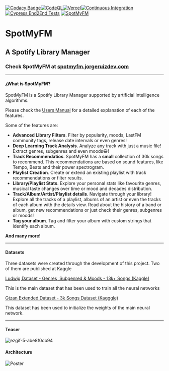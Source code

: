 [![Codacy Badge](https://app.codacy.com/project/badge/Grade/59263c32ac374a6db9c9242d070040fd)](https://www.codacy.com/gh/JorgeRuizDev/SpotMyFM/dashboard?utm_source=github.com&utm_medium=referral&utm_content=JorgeRuizDev/SpotMyFM&utm_campaign=Badge_Grade)[![CodeQL](https://github.com/JorgeRuizDev/SpotMyFM/actions/workflows/codeql-analysis.yml/badge.svg)](https://github.com/JorgeRuizDev/SpotMyFM/actions/workflows/codeql-analysis.yml)[![Vercel](http://therealsujitk-vercel-badge.vercel.app/?app=spot-my-fm)](https://spotmyfm.jorgeruizdev.com/)[![Continuous Integration](https://github.com/JorgeRuizDev/SpotMyFM/actions/workflows/ci.yml/badge.svg)](https://github.com/JorgeRuizDev/SpotMyFM/actions/workflows/ci.yml)[![Cypress End2End Tests](https://github.com/JorgeRuizDev/SpotMyFM/actions/workflows/cypress.yml/badge.svg)](https://github.com/JorgeRuizDev/SpotMyFM/actions/workflows/cypress.yml)
[![SpotMyFM](https://img.shields.io/endpoint?url=https://dashboard.cypress.io/badge/simple/dx84qb&style=flat&logo=cypress)](https://dashboard.cypress.io/projects/dx84qb/runs) 

# SpotMyFM

## A Spotify Library Manager

### Check SpotMyFM at [spotmyfm.jorgeruizdev.com](https://spotmyfm.jorgeruizdev.com)

<hr/>

#### ¿What is SpotMyFM?

SpotMyFM is a Spotify Library Manager supported by artificial intelligence algorithms.

Please check the [Users Manual](./Manual/es/readme.md) for a detailed explanation of each of the features.

Some of the features are:

- **Advanced Library Filters**. Filter by popularity, moods, LastFM community tags, release date intervals or even genres!
- **Deep Learning Track Analysis**. Analyze any track with just a music file! Extract genres, subgenres and even moods😀!
- **Track Recommendatios**. SpotMyFM has a **small** collection of 30k songs to recommend. This recommendations are based on sound features, like Tempo, Beats and their power spectrogram.
- **Playlist Creation**. Create or extend an existing playlist with track recommendations or filter results.
- **Library/Playlist Stats**. Explore your personal stats like favourite genres, musical taste changes over time or mood and decades distribution.
- **Track/Album/Artist/Playlist details**. Navigate through your library! Explore all the tracks of a playlist, albums of an artist or even the tracks of each album with the details view. Read about the history of a band or album, get new recommendations or just check their genres, subgenres or moods!
- **Tag your album**. Tag and filter your album with custom strings that identify each album.

**And many more!**

<hr/>

#### Datasets

Three datasets were created through the development of this project. Two of them are published at Kaggle

[Ludwig Dataset - Genres, Subgenred & Moods - 13k+ Songs (Kaggle)](https://www.kaggle.com/datasets/jorgeruizdev/ludwig-music-dataset-moods-and-subgenres)

This is the main dataset that has been used to train all the neural networks

[Gtzan Extended Dataset - 3k Songs Dataset (Kagggle)](https://www.kaggle.com/datasets/jorgeruizdev/gtzan-extended-wav)

This dataset has been used to initialize the weights of the main neural network.

<hr/>

#### Teaser

![ezgif-5-abe8f0cb94](https://user-images.githubusercontent.com/10118909/177742138-b604abb5-9473-4f22-8cc8-fe1bd6cf8107.gif)

#### Architecture

![Poster](Docs/image.png)
